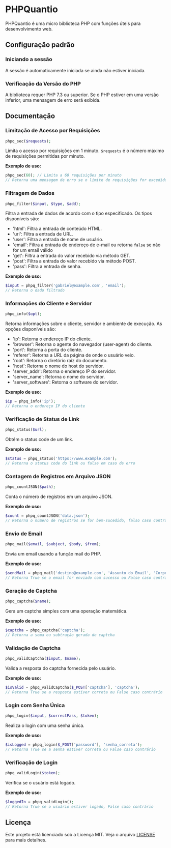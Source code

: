 # PHPQuantio
PHPQuantio é uma micro biblioteca PHP com funções úteis para desenvolvimento web.

## Configuração padrão

### Iniciando a sessão
A sessão é automaticamente iniciada se ainda não estiver iniciada.

### Verificação da Versão do PHP
A biblioteca requer PHP 7.3 ou superior. Se o PHP estiver em uma versão inferior, uma mensagem de erro será exibida.

## Documentação

### Limitação de Acesso por Requisições

```php
phpq_sec($requests);
```

Limita o acesso por requisições em 1 minuto. `$requests` é o número máximo de requisições permitidas por minuto.

**Exemplo de uso:**

```php
phpq_sec(60); // Limita a 60 requisições por minuto
// Retorna uma mensagem de erro se o limite de requisições for excedido
```

### Filtragem de Dados

```php
phpq_filter($input, $type, $add);
```

Filtra a entrada de dados de acordo com o tipo especificado. Os tipos disponíveis são:
- 'html': Filtra a entrada de conteúdo HTML.
- 'url': Filtra a entrada de URL.
- 'user': Filtra a entrada de nome de usuário.
- 'email': Filtra a entrada de endereço de e-mail ou retorna `false` se não for um email válido
- 'get': Filtra a entrada do valor recebido via método GET.
- 'post': Filtra a entrada do valor recebido via método POST.
- 'pass': Filtra a entrada de senha.

**Exemplo de uso:**

```php
$input = phpq_filter('gabriel@example.com', 'email');
// Retorna o dado filtrado
```

### Informações do Cliente e Servidor

```php
phpq_info($opt);
```

Retorna informações sobre o cliente, servidor e ambiente de execução. As opções disponíveis são:
- 'ip': Retorna o endereço IP do cliente.
- 'browser': Retorna o agente do navegador (user-agent) do cliente.
- 'port': Retorna a porta do cliente.
- 'referer': Retorna a URL da página de onde o usuário veio.
- 'root': Retorna o diretório raiz do documento.
- 'host': Retorna o nome do host do servidor.
- 'server_addr': Retorna o endereço IP do servidor.
- 'server_name': Retorna o nome do servidor.
- 'server_software': Retorna o software do servidor.

**Exemplo de uso:**

```php
$ip = phpq_info('ip');
// Retorna o endereço IP do cliente
```

### Verificação de Status de Link

```php
phpq_status($url);
```

Obtém o status code de um link.

**Exemplo de uso:**

```php
$status = phpq_status('https://www.example.com');
// Retorna o status code do link ou false em caso de erro
```

### Contagem de Registros em Arquivo JSON

```php
phpq_countJSON($path);
```

Conta o número de registros em um arquivo JSON.

**Exemplo de uso:**

```php
$count = phpq_countJSON('data.json');
// Retorna o número de registros se for bem-sucedido, falso caso contrário
```

### Envio de Email

```php
phpq_mail($email, $subject, $body, $from);
```

Envia um email usando a função mail do PHP.

**Exemplo de uso:**

```php
$sendMail = phpq_mail('destino@example.com', 'Assunto do Email', 'Corpo do Email', 'remetente@example.com');
// Retorna True se o email for enviado com sucesso ou False caso contrário
```

### Geração de Captcha

```php
phpq_captcha($name);
```

Gera um captcha simples com uma operação matemática.

**Exemplo de uso:**

```php
$captcha = phpq_captcha('captcha');
// Retorna a soma ou subtração gerada do captcha
```

### Validação de Captcha

```php
phpq_validCaptcha($input, $name);
```

Valida a resposta do captcha fornecida pelo usuário.

**Exemplo de uso:**

```php
$isValid = phpq_validCaptcha($_POST['captcha'], 'captcha');
// Retorna True se a resposta estiver correta ou False caso contrário
```

### Login com Senha Única

```php
phpq_login($input, $correctPass, $token);
```

Realiza o login com uma senha única.

**Exemplo de uso:**

```php
$isLogged = phpq_login($_POST['password'], 'senha_correta');
// Retorna True se a senha estiver correta ou False caso contrário
```

### Verificação de Login

```php
phpq_validLogin($token);
```

Verifica se o usuário está logado.

**Exemplo de uso:**

```php
$loggedIn = phpq_validLogin();
// Retorna True se o usuário estiver logado, False caso contrário
```

## Licença

Este projeto está licenciado sob a Licença MIT. Veja o arquivo [LICENSE](LICENSE) para mais detalhes.